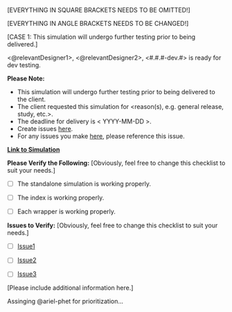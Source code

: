 [EVERYTHING IN SQUARE BRACKETS NEEDS TO BE OMITTED!]

[EVERYTHING IN ANGLE BRACKETS NEEDS TO BE CHANGED!]

[CASE 1: This simulation will undergo further testing prior to being delivered.]

<@relevantDesigner1>, <@relevantDesigner2>, <Simulation Name> <#.#.#-dev.#> is ready for dev testing.


**Please Note:**
- This simulation will undergo further testing prior to being delivered to the client.
- The client requested this simulation for <reason(s), e.g. general release, study, etc.>.
- The deadline for delivery is < YYYY-MM-DD >.
- Create issues [here](github.com/phetsims/relevantRepository/issues/).
- For any issues you make [here](github.com/phetsims/relevantRepository/issues/), please reference this issue.


**[Link to Simulation](https://bayes.colorado.edu/dev/html/{{simulation}}/{{version}}/wrappers/index/)**


**Please Verify the Following:** [Obviously, feel free to change this checklist to suit your needs.]
- [ ] The standalone simulation is working properly.
- [ ] The index is working properly.
- [ ] Each wrapper is working properly.


**Issues to Verify:** [Obviously, feel free to change this checklist to suit your needs.]
- [ ] [Issue1](github.com/phetsims/relevantRepository/issue/#/)
- [ ] [Issue2](github.com/phetsims/relevantRepository/issue/#/)
- [ ] [Issue3](github.com/phetsims/relevantRepository/issue/#/)


[Please include additional information here.]


Assinging @ariel-phet for prioritization...
